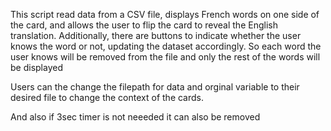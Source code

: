 This script read data from a CSV file, displays French words on one side of the card, and allows the user to flip the card to reveal the English translation. Additionally, there are buttons to indicate whether the user knows the word or not, updating the dataset accordingly.
So each word the user knows will be removed from the file and only the rest of the words will be displayed

Users can the change the filepath for data and orginal variable to their desired file to change the context of the cards.

And also if 3sec timer is not neeeded it can also be removed 
